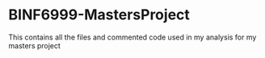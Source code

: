 # BINF6999-MastersProject
This contains all the files and commented code used in my analysis for my masters project
